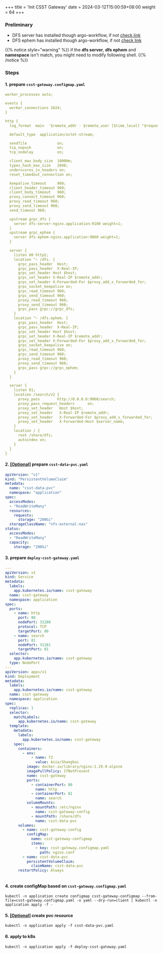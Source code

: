 +++
title = 'Init CSST Gateway'
date = 2024-03-12T15:00:59+08:00
weight = 64
+++

### Preliminary
- DFS server has installed though argo-workflow, if not [check link](csst/init_dfs_server/index.html)
- DFS ephem has installed though argo-workflow, if not [check link](csst/init_dfs_ephem/index.html)

{{% notice style="warning" %}}
if the **dfs server**, **dfs ephem** and **namespace** isn't match, you might need to modify following shell.
{{% /notice %}}

### Steps

#### 1. prepare `csst-gateway.configmap.yaml`
```yaml
worker_processes auto;

events {
  worker_connections 1024;
}

http {
  log_format  main  '$remote_addr - $remote_user [$time_local] "$request" $status $body_bytes_sent "$http_referer" "$http_user_agent" "$http_x_forwarded_for"';

  default_type  application/octet-stream;

  sendfile              on;
  tcp_nopush            on;
  tcp_nodelay           on;

  client_max_body_size  10000m;
  types_hash_max_size   2048;
  underscores_in_headers on;
  reset_timedout_connection on; 

  keepalive_timeout     960;
  client_header_timeout 960;
  client_body_timeout   960; 
  proxy_connect_timeout 960;
  proxy_read_timeout 960;
  proxy_send_timeout 960;
  send_timeout 960;

  upstream grpc_dfs {
    server dfs-server-nginx.application:9100 weight=1;
  }
  upstream grpc_ephem {
    server dfs-ephem-nginx.application:9060 weight=1;
  }

  server {
    listen 80 http2;
    location ^~ /dfs. {
      grpc_pass_header  Host;
      grpc_pass_header  X-Real-IP;
      grpc_set_header Host $host;
      grpc_set_header X-Real-IP $remote_addr;
      grpc_set_header X-Forwarded-For $proxy_add_x_forwarded_for;
      grpc_socket_keepalive on;
      grpc_read_timeout 960;
      grpc_send_timeout 960;
      proxy_read_timeout 960;
      proxy_send_timeout 960;
      grpc_pass grpc://grpc_dfs;
    }
    location ^~ /dfs.ephem. {
      grpc_pass_header  Host;
      grpc_pass_header  X-Real-IP;
      grpc_set_header Host $host;
      grpc_set_header X-Real-IP $remote_addr;
      grpc_set_header X-Forwarded-For $proxy_add_x_forwarded_for;
      grpc_socket_keepalive on;
      grpc_read_timeout 960;
      grpc_send_timeout 960;
      proxy_read_timeout 960;
      proxy_send_timeout 960;
      grpc_pass grpc://grpc_ephem;
    }
  }

  server {
    listen 81;
    location /search/v2 {
      proxy_pass        http://0.0.0.0:9068/search;
      proxy_pass_request_headers      on;
      proxy_set_header   Host $host;
      proxy_set_header   X-Real-IP $remote_addr;
      proxy_set_header   X-Forwarded-For $proxy_add_x_forwarded_for;
      proxy_set_header   X-Forwarded-Host $server_name;
    }
    location / {
      root /share/dfs;
      autoindex on;
    }
  }
}

```

#### 2. [[Optional]]() prepare `csst-data-pvc.yaml`

```yaml
apiVersion: "v1"
kind: "PersistentVolumeClaim"
metadata:
  name: "csst-data-pvc"
  namespace: "application"
spec:
  accessModes:
  - "ReadWriteMany"
  resources:
    requests:
      storage: "200Gi"
  storageClassName: "nfs-external-nas"
status:
  accessModes:
  - "ReadWriteMany"
  capacity:
    storage: "200Gi"
```

#### 3. prepare `deploy-csst-gateway.yaml`
```yaml
---
apiVersion: v1
kind: Service
metadata:
  labels:
    app.kubernetes.io/name: csst-gateway
  name: csst-gateway
  namespace: application
spec:
  ports:
    - name: http
      port: 80
      nodePort: 31280
      protocol: TCP
      targetPort: 80
    - name: search
      port: 81
      nodePort: 31281
      targetPort: 81
  selector:
    app.kubernetes.io/name: csst-gateway
  type: NodePort
---
apiVersion: apps/v1
kind: Deployment
metadata:
  labels:
    app.kubernetes.io/name: csst-gateway
  name: csst-gateway
  namespace: application
spec:
  replicas: 1
  selector:
    matchLabels:
      app.kubernetes.io/name: csst-gateway
  template:
    metadata:
      labels:
        app.kubernetes.io/name: csst-gateway
    spec:
      containers:
        - env:
            - name: TZ
              value: Asia/Shanghai
          image: docker.io/library/nginx:1.19.9-alpine
          imagePullPolicy: IfNotPresent
          name: csst-gateway
          ports:
            - containerPort: 80
              name: http
            - containerPort: 81
              name: search
          volumeMounts:
            - mountPath: /etc/nginx
              name: csst-gateway-config
            - mountPath: /share/dfs
              name: csst-data-pvc
      volumes:
        - name: csst-gateway-config
          configMap:
            name: csst-gateway-configmap
            items:
              - key: csst-gateway.configmap.yaml
                path: nginx.conf
        - name: csst-data-pvc
          persistentVolumeClaim:
            claimName: csst-data-pvc
      restartPolicy: Always
  
```

#### 4. create configMap based on `csst-gateway.configmap.yaml`
```shell
kubectl -n application create configmap csst-gateway-configmap --from-file=csst-gateway.configmap.yaml -o yaml --dry-run=client | kubectl -n application apply -f -
```

#### 5. [[Optional]]() create pvc resource
```shell
kubectl -n application apply -f csst-data-pvc.yaml
```

#### 6. apply to k8s
```shell
kubectl -n application apply -f deploy-csst-gateway.yaml
```
